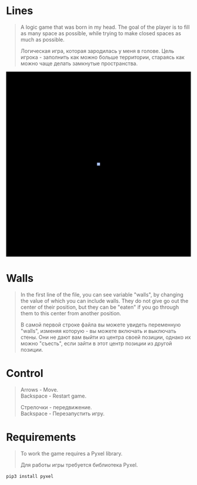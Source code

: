 # Lines
> A logic game that was born in my head. The goal of the player is to fill as many space as possible, while trying to make closed spaces as much as possible.
> <p> Логическая игра, которая зародилась у меня в голове. Цель игрока - заполнить как можно больше территории, стараясь как можно чаще делать замкнутые пространства.
![Где](preview.gif)
# Walls
> In the first line of the file, you can see variable "walls", by changing the value of which you can include walls. They do not give go out the center of their position, but they can be "eaten" if you go through them to this center from another position.
> <p> В самой первой строке файла вы можете увидеть переменную "walls", изменяя которую - вы можете включать и выключать стены. Они не дают вам выйти из центра своей позиции, однако их можно "съесть", если зайти в этот центр позиции из другой позиции.
# Control
> Arrows - Move.
> <br>Backspace - Restart game.
> <p> Стрелочки - передвижение.
> <br>Backspace - Перезапустить игру.
# Requirements
> To work the game requires a Pyxel library.
> <p>Для работы игры требуется библиотека Pyxel.
```
pip3 install pyxel
```
